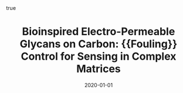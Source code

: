 ---
id: behanBioinspiredElectropermeableGlycans2020
title: 'Bioinspired Electro-Permeable Glycans on Carbon: {{Fouling}} Control for Sensing
  in Complex Matrices'
date: '2020-01-01'
authors:
- Behan, James A. and Myles, Adam and Iannaci, Alessandro and Whelan, Éadaoin and
  Scanlan, Eoin M. and Colavita, Paula E.
doi: 10.1016/j.carbon.2019.11.020
publication: 'In: *Carbon* 158'
publication_types:
- '1'
selected: false
tags: []
projects: []
math: true

---